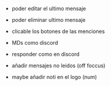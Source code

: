 - poder editar el ultimo mensaje
- poder eliminar ultimo mensaje

- clicable los botones de las menciones


- MDs como discord
- responder como en discord
- añadir mensajes no leidos (off foccus)
- maybe añadir noti en el logo (num)
